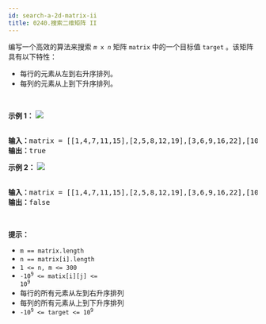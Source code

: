 ```yaml
---
id: search-a-2d-matrix-ii
title: 0240.搜索二维矩阵 II
---
```

编写一个高效的算法来搜索 <code><em>m</em> x <em>n</em></code> 矩阵 <code>matrix</code> 中的一个目标值 <code>target</code> 。该矩阵具有以下特性：


- 每行的元素从左到右升序排列。
- 每列的元素从上到下升序排列。

 

**示例 1：**
![](https://assets.leetcode-cn.com/aliyun-lc-upload/uploads/2020/11/25/searchgrid2.jpg)

<pre><br/><b>输入：</b>matrix = [[1,4,7,11,15],[2,5,8,12,19],[3,6,9,16,22],[10,13,14,17,24],[18,21,23,26,30]], target = 5<br/><b>输出：</b>true<br/></pre>

**示例 2：**
![](https://assets.leetcode-cn.com/aliyun-lc-upload/uploads/2020/11/25/searchgrid.jpg)

<pre><br/><b>输入：</b>matrix = [[1,4,7,11,15],[2,5,8,12,19],[3,6,9,16,22],[10,13,14,17,24],[18,21,23,26,30]], target = 20<br/><b>输出：</b>false<br/></pre>

 

**提示：**


- <code>m == matrix.length</code>
- <code>n == matrix[i].length</code>
- <code>1 &lt;= n, m &lt;= 300</code>
- <code>-10<sup>9</sup> &lt;= matix[i][j] &lt;= 10<sup>9</sup></code>
- 每行的所有元素从左到右升序排列
- 每列的所有元素从上到下升序排列
- <code>-10<sup>9</sup> &lt;= target &lt;= 10<sup>9</sup></code>
